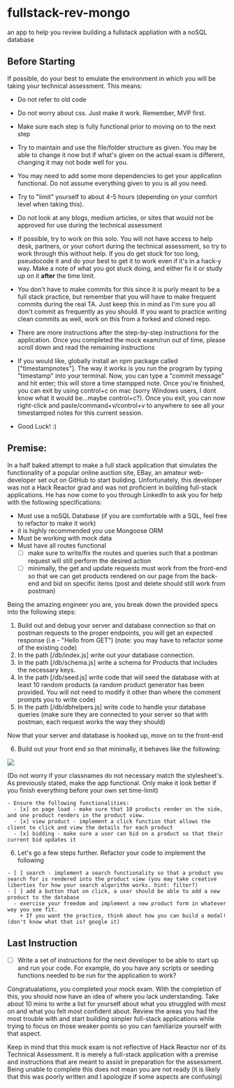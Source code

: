 # fullstack-rev-mongo
an app to help you review building a fullstack appliation with a noSQL database

## Before Starting
If possible, do your best to emulate the environment in which you will be taking your technical assessment. This means:
 - Do not refer to old code

 - Do not worry about css. Just make it work. Remember, MVP first.

 - Make sure each step is fully functional prior to moving on to the next step

 - Try to maintain and use the file/folder structure as given. You may be able to change it now but if what's given on the actual exam is different, changing it may not bode well for you.

 - You may need to add some more dependencies to get your application functional. Do not assume everything given to you is all you need.

 - Try to "limit" yourself to about 4-5 hours (depending on your comfort level when taking this).

 - Do not look at any blogs, medium articles, or sites that would not be approved for use during the technical assessment

 - If possible, try to work on this solo. You will not have access to help desk, partners, or your cohort during the technical assessment, so try to work through this without help. If you do get stuck for too long, pseudocode it and do your best to get it to work even if it's in a hack-y way. Make a note of what you got stuck doing, and either fix it or study up on it **after** the time limit.

 - You don't have to make commits for this since it is purly meant to be a full stack practice, but remember that you will have to make frequent commits during the real TA. Just keep this in mind as I'm sure you all don't commit as frequently as you should. If you want to practice writing clean commits as well, work on this from a forked and cloned repo.

 - There are more instructions after the step-by-step instructions for the application. Once you completed the mock exam/run out of time, please scroll down and read the remaining instructions
 
 * If you would like, globally install an npm package called ["timestampnotes"]. The way it works is you run the program by typing "timestamp" into your terminal. Now, you can type a "commit message" and hit enter; this will store a time stampped note. Once you're finished, you can exit by using control+c on mac (sorry Windows users, I dont know what it would be...maybe control+c?). Once you exit, you can now right-click and paste/command+v/control+v to anywhere to see all your timestamped notes for this current session.

 - Good Luck! :)

## Premise:
In a half baked attempt to make a full stack application that simulates the functionality of a popular online auction site, EBay, an amateur web-developer set out on GitHub to start building. Unfortunately, this developer was not a Hack Reactor grad and was not proficient in building full-stack applications. He has now come to you through LinkedIn to ask you for help with the following specifications:

  - Must use a noSQL Database (if you are comfortable with a SQL, feel free to refactor to make it work)
  - it is highly recommended you use Mongoose ORM
  - Must be working with mock data
  - Must have all routes functional
    - [ ] make sure to write/fix the routes and queries such that a postman request will still perform the desired action
    - [ ] minimally, the get and update requests must work from the front-end so that we can get products rendered on our page from the back-end and bid on specific items (post and delete should still work from postman)

Being the amazing engineer you are, you break down the provided specs into the following steps:

  1. Build out and debug your server and database connection so that on postman requests to the proper endpoints, you will get an expected response (i.e - "Hello from GET") (note: you may have to refactor some of the existing code)
  2. In the path [/db/index.js] write out your database connection.
  3. In the path [/db/schema.js] write a schema for Products that includes the necessary keys.
  4. In the path [/db/seed.js] write code that will seed the database with at least 10 random products (a random product generator has been provided. You will not need to modify it other than where the comment prompts you to write code)
  5. In the path [/db/dbhelpers.js] write code to handle your database queries (make sure they are connected to your server so that with postman, each request works the way they should)
  
  Now that your server and database is hooked up, move on to the front-end

  6. Build out your front end so that minimally, it behaves like the following:

  ![](EBid.gif)

  (Do not worry if your classnames do not necessary match the stylesheet's. As previously stated, make the app functional. Only make it look better if you finish everything before your own set time-limit)

    - Ensure the following functionalities:
      - [x] on page load - make sure that 10 products render on the side, and one product renders in the product view.
      - [x] view product - implement a click function that allows the client to click and view the details for each product
      - [x] bidding - make sure a user can bid on a product so that their current bid updates it
  
  6. Let's go a few steps further. Refactor your code to implement the following
  
    - [ ] search - implement a search functionality so that a product you search for is rendered into the product view (you may take creative liberties for how your search algorithm works. hint: filter?)
    - [ ] add a button that on click, a user should be able to add a new product to the database
      - exercise your freedom and implement a new product form in whatever way you see fit. 
        + If you want the practice, think about how you can build a modal! (don't know what that is? google it)



## Last Instruction
  - [ ] Write a set of instructions for the next developer to be able to start up and run your code. For example, do you have any scripts or seeding functions needed to be run for the application to work?

Congratualations, you completed your mock exam. With the completion of this, you should now have an idea of where you lack understanding. Take about 10 mins to write a list for yourself about what you struggled with most on and what you felt most confident about. Review the areas you had the most trouble with and start building simpler full-stack applications while trying to focus on those weaker points so you can familiarize yourself with that aspect.

Keep in mind that this mock exam is not reflective of Hack Reactor nor of its Technical Assessment. It is merely a full-stack application with a premise and instructions that are meant to assist in preparation for the assessment. Being unable to complete this does not mean you are not ready (it is likely that this was poorly written and I apologize if some aspects are confusing)
